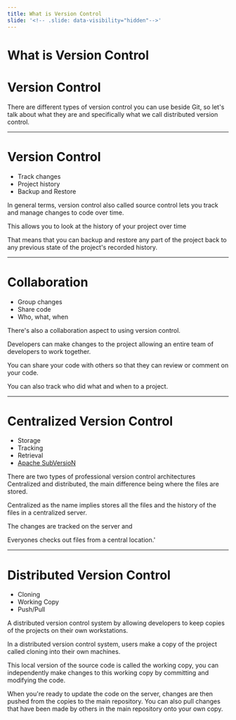 ```yaml
---
title: What is Version Control
slide: '<!-- .slide: data-visibility="hidden"-->'
---
```


# What is Version Control

> >

# Version Control
There are different types of version control you can use beside Git, so let's talk about what they are and specifically what we call distributed version control.

---

# Version Control

- Track changes
- Project history
- Backup and Restore

> >

In general terms, version control also called source control lets you track and manage changes to code over time.

This allows you to look at the history of your project over time

That means that you can backup and restore any part of the project back to any previous state of the project's recorded history.

---

# Collaboration

- Group changes
- Share code
- Who, what, when

> >

There's also a collaboration aspect to using version control.

Developers can make changes to the project allowing an entire team of developers to work together.

You can share your code with others so that they can review or comment on your code.

You can also track who did what and when to a project.

---

# Centralized Version Control

- Storage
- Tracking
- Retrieval
- [Apache SubVersioN](https://subversion.apache.org/)

> >

There are two types of professional version control architectures Centralized and distributed, the main difference being where the files are stored.

Centralized as the name implies stores all the files and the history of the files in a centralized server. 

The changes are tracked on the server and 

Everyones checks out files from a central location.'

---

# Distributed Version Control

- Cloning
- Working Copy
- Push/Pull

> >

A distributed version control system by allowing developers to keep copies of the projects on their own workstations.

In a distributed version control system, users make a copy of the project called cloning into their own machines.

This local version of the source code is called the working copy, you can independently make changes to this working copy by committing and modifying the code.

When you're ready to update the code on the server, changes are then pushed from the copies to the main repository. You can also pull changes that have been made by others in the main repository onto your own copy.
